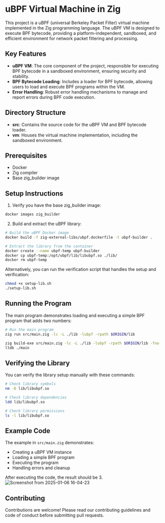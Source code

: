 # uBPF Virtual Machine in Zig

This project is a uBPF (universal Berkeley Packet Filter) virtual machine implemented in the Zig programming language. The uBPF VM is designed to execute BPF bytecode, providing a platform-independent, sandboxed, and efficient environment for network packet filtering and processing.

## Key Features

- **uBPF VM**: The core component of the project, responsible for executing BPF bytecode in a sandboxed environment, ensuring security and stability.
- **BPF Bytecode Loading**: Includes a loader for BPF bytecode, allowing users to load and execute BPF programs within the VM.
- **Error Handling**: Robust error handling mechanisms to manage and report errors during BPF code execution.

## Directory Structure

- **src**: Contains the source code for the uBPF VM and BPF bytecode loader.
- **vm**: Houses the virtual machine implementation, including the sandboxed environment.



## Prerequisites

- Docker
- Zig compiler
- Base zig_builder image

## Setup Instructions

1. Verify you have the base zig_builder image:
```bash
docker images zig_builder
```

2. Build and extract the uBPF library:
```bash
# Build the uBPF Docker image
docker build -f zig-external-libs/ubpf.dockerfile -t ubpf-builder .

# Extract the library from the container
docker create --name ubpf-temp ubpf-builder
docker cp ubpf-temp:/opt/ubpf/lib/libubpf.so ./lib/
docker rm ubpf-temp
```

Alternatively, you can run the verification script that handles the setup and verification:
```bash
chmod +x setup-lib.sh
./setup-lib.sh
```

## Running the Program

The main program demonstrates loading and executing a simple BPF program that adds two numbers:

```bash
# Run the main program
zig run src/main.zig -lc -L ./lib -lubpf -rpath $ORIGIN/lib

zig build-exe src/main.zig -lc -L ./lib -lubpf -rpath $ORIGIN/lib -fno-strip
lldb ./main
```

## Verifying the Library

You can verify the library setup manually with these commands:

```bash
# Check library symbols
nm -D lib/libubpf.so

# Check library dependencies
ldd lib/libubpf.so

# Check library permissions
ls -l lib/libubpf.so
```

## Example Code

The example in `src/main.zig` demonstrates:
- Creating a uBPF VM instance
- Loading a simple BPF program
- Executing the program
- Handling errors and cleanup
 

After executing the code, the result should be 3.
![Screenshot from 2025-01-06 16-04-23](https://github.com/user-attachments/assets/83cd3fbc-c714-402a-b890-f6670056449e)


 
## Contributing

Contributions are welcome! Please read our contributing guidelines and code of conduct before submitting pull requests.